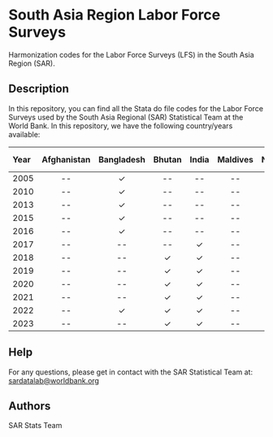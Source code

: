 # South Asia Region Labor Force Surveys

Harmonization codes for the Labor Force Surveys (LFS) in the South Asia Region (SAR).

## Description
In this repository, you can find all the Stata do file codes for the  Labor Force Surveys used by the South Asia Regional (SAR) Statistical Team at the World Bank. 
In this repository, we have the following country/years available:

| Year    | Afghanistan | Bangladesh | Bhutan | India  | Maldives | Nepal  | Pakistan | Sri Lanka | 
| :----   | :----:      | :----:     | :----: | :----: |  :----:  | :----: | :----:   | :----:    | 
| 2005    |     --      | ✓          | --     | --     | --       | --     | --       |  --       | 
| 2010    |     --      | ✓          | --     | --     | --       | --     | --       |  --       | 
| 2013    |     --      | ✓          | --     | --     | --       | --     | ✓        |  --       | 
| 2015    |     --      | ✓          | --     | --     | --       | --     | --       |  --       | 
| 2016    |     --      | ✓          | --     | --     | --       | --     | --       |  --       | 
| 2017    |     --      | --         | --     | ✓      | --       | ✓      | ✓        |  --       | 
| 2018    |     --      | --         | ✓      | ✓      | --       | --     | ✓        |  --       | 
| 2019    |     --      | --         | ✓      | ✓      | --       | --     | --       |  ✓        | 
| 2020    |     --      | --         | ✓      | ✓      | --       | --     | ✓        |  ✓        | 
| 2021    |     --      | --         | ✓      | ✓      | --       | --     | --       |  ✓        | 
| 2022    |     --      | ✓          | ✓      | ✓      | --       | --     | --       |  ✓        | 
| 2023    |     --      | --         | ✓      | ✓      | --       | --     | --       |  ✓        | 

## Help
For any questions, please get in contact with the SAR Statistical Team at: sardatalab@worldbank.org

## Authors
SAR Stats Team
